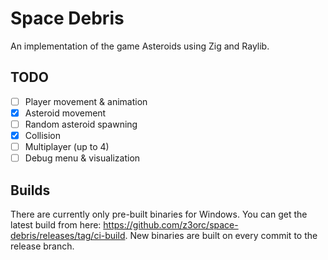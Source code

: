 # Space Debris
An implementation of the game Asteroids using Zig and Raylib.

## TODO
- [ ] Player movement & animation
- [x] Asteroid movement
- [ ] Random asteroid spawning
- [x] Collision
- [ ] Multiplayer (up to 4)
- [ ] Debug menu & visualization

## Builds
There are currently only pre-built binaries for Windows. You can get the latest build from here: https://github.com/z3orc/space-debris/releases/tag/ci-build. New binaries are built on every commit to the release branch.